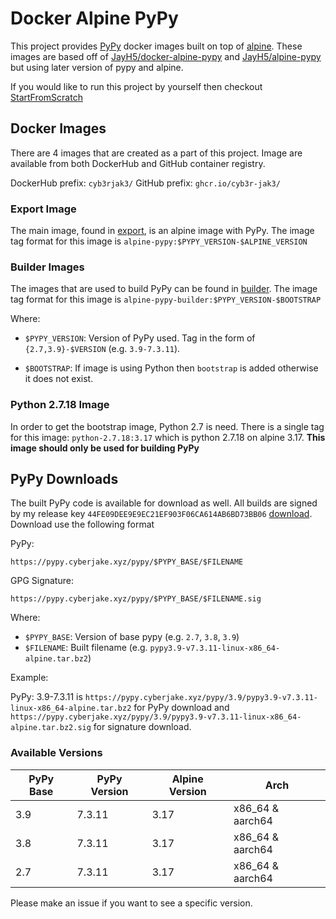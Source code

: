 # Docker Alpine PyPy

This project provides [PyPy](https://www.pypy.org/) docker images built on top of [alpine](https://www.alpinelinux.org/). These images are based off of [JayH5/docker-alpine-pypy](https://github.com/JayH5/docker-alpine-pypy) and [JayH5/alpine-pypy](https://github.com/JayH5/alpine-pypy) but using later version of pypy and alpine.

If you would like to run this project by yourself then checkout [StartFromScratch](./StartFromScratch.md)

## Docker Images

There are 4 images that are created as a part of this project. Image are available from both DockerHub and GitHub container registry.

DockerHub prefix: `cyb3rjak3/`
GitHub prefix: `ghcr.io/cyb3r-jak3/`

### Export Image

The main image, found in [export](./export/), is an alpine image with PyPy. The image tag format for this image is `alpine-pypy:$PYPY_VERSION-$ALPINE_VERSION`

### Builder Images

The images that are used to build PyPy can be found in [builder](./builder/). The image tag format for this image is `alpine-pypy-builder:$PYPY_VERSION-$BOOTSTRAP`

Where:

- `$PYPY_VERSION`: Version of PyPy used. Tag in the form of `{2.7,3.9}-$VERSION` (e.g. `3.9-7.3.11`).

- `$BOOTSTRAP`: If image is using Python then `bootstrap` is added otherwise it does not exist.

### Python 2.7.18 Image

In order to get the bootstrap image, Python 2.7 is need. There is a single tag for this image: `python-2.7.18:3.17` which is python 2.7.18 on alpine 3.17. **This image should only be used for building PyPy**

## PyPy Downloads

The built PyPy code is available for download as well. All builds are signed by my release key `44FE09DEE9E9EC21EF903F06CA614AB6BD73BB06` [download](https://cyberjake.xyz/files/releases@cyberjake.xyz.asc). Download use the following format

PyPy:

`https://pypy.cyberjake.xyz/pypy/$PYPY_BASE/$FILENAME`

GPG Signature:

`https://pypy.cyberjake.xyz/pypy/$PYPY_BASE/$FILENAME.sig`

Where:

- `$PYPY_BASE`: Version of base pypy (e.g. `2.7`, `3.8`, `3.9`)
- `$FILENAME`: Built filename (e.g. `pypy3.9-v7.3.11-linux-x86_64-alpine.tar.bz2`)

Example:

PyPy: 3.9-7.3.11 is `https://pypy.cyberjake.xyz/pypy/3.9/pypy3.9-v7.3.11-linux-x86_64-alpine.tar.bz2` for PyPy download and `https://pypy.cyberjake.xyz/pypy/3.9/pypy3.9-v7.3.11-linux-x86_64-alpine.tar.bz2.sig` for signature download.

### Available Versions

| PyPy Base | PyPy Version | Alpine Version |       Arch       |
|-----------|--------------|----------------|------------------|
| 3.9       | 7.3.11       | 3.17           | x86_64 & aarch64 |
| 3.8       | 7.3.11       | 3.17           | x86_64 & aarch64 |
| 2.7       | 7.3.11       | 3.17           | x86_64 & aarch64 |

Please make an issue if you want to see a specific version.
